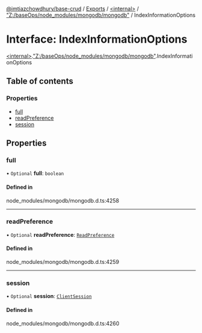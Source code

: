 [@imtiazchowdhury/base-crud](../README.md) / [Exports](../modules.md) / [\<internal\>](../modules/internal_.md) / ["Z:/baseOps/node\_modules/mongodb/mongodb"](../modules/internal_._Z__baseOps_node_modules_mongodb_mongodb_.md) / IndexInformationOptions

# Interface: IndexInformationOptions

[\<internal\>](../modules/internal_.md).["Z:/baseOps/node\_modules/mongodb/mongodb"](../modules/internal_._Z__baseOps_node_modules_mongodb_mongodb_.md).IndexInformationOptions

## Table of contents

### Properties

- [full](internal_._Z__baseOps_node_modules_mongodb_mongodb_.IndexInformationOptions.md#full)
- [readPreference](internal_._Z__baseOps_node_modules_mongodb_mongodb_.IndexInformationOptions.md#readpreference)
- [session](internal_._Z__baseOps_node_modules_mongodb_mongodb_.IndexInformationOptions.md#session)

## Properties

### full

• `Optional` **full**: `boolean`

#### Defined in

node_modules/mongodb/mongodb.d.ts:4258

___

### readPreference

• `Optional` **readPreference**: [`ReadPreference`](../classes/internal_._Z__baseOps_node_modules_mongodb_mongodb_.ReadPreference.md)

#### Defined in

node_modules/mongodb/mongodb.d.ts:4259

___

### session

• `Optional` **session**: [`ClientSession`](../classes/internal_._Z__baseOps_node_modules_mongodb_mongodb_.ClientSession.md)

#### Defined in

node_modules/mongodb/mongodb.d.ts:4260
